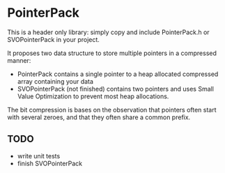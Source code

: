 PointerPack
===========

This is a header only library: simply copy and include PointerPack.h or SVOPointerPack in your project.

It proposes two data structure to store multiple pointers in a compressed manner:
- PointerPack contains a single pointer to a heap allocated compressed array containing your data
- SVOPointerPack (not finished) contains two pointers and uses Small Value Optimization to prevent most heap allocations.

The bit compression is bases on the observation that pointers often start with several zeroes, and that they often share a common prefix.


TODO
----
- write unit tests
- finish SVOPointerPack
